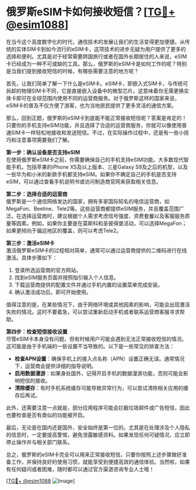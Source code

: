 # 俄罗斯eSIM卡如何接收短信？[[TG💪+ @esim1088](https://t.me/s/esim1088)]

在当今这个高度数字化的时代，通信技术的发展让我们的生活变得更加便捷。从传统的实体SIM卡到如今流行的eSIM卡，这项技术的进步无疑为用户提供了更多的选择和便利。尤其是对于经常需要跨国旅行或者在国外长期居住的人来说，eSIM卡已经成为一种不可或缺的工具。那么，俄罗斯的eSIM卡是如何工作的呢？特别是当我们提到接收短信的时候，有哪些需要注意的地方呢？

首先，让我们简单了解一下什么是eSIM卡。eSIM卡，即嵌入式SIM卡，与传统可拆卸的物理SIM卡不同，它是直接嵌入设备中的微型芯片。这意味着你无需更换实体卡即可在全球范围内使用不同的运营商服务。对于俄罗斯这样的国家来说，eSIM卡的普及不仅方便了游客，也为当地居民提供了更多灵活的通信方案。

那么，回到正题，俄罗斯的eSIM卡到底能不能正常接收短信呢？答案是肯定的！只要你的手机支持eSIM功能，并且选择了合适的运营商服务，你就可以像使用普通SIM卡一样轻松地接收和发送短信。不过，在实际操作过程中，还是有一些小技巧和注意事项需要我们了解。

**第一步：确认设备是否支持eSIM**  
在使用俄罗斯eSIM卡之前，你需要确保自己的手机支持eSIM功能。大多数现代智能手机，包括苹果的iPhone XS及以上版本、三星Galaxy S9及之后的机型，以及一些华为和小米的新款手机都支持eSIM。如果你不确定自己的手机是否支持eSIM，可以通过查看手机说明书或访问制造商官网来获取相关信息。

**第二步：选择合适的运营商**  
俄罗斯是一个通信网络发达的国家，拥有多家国际知名的电信运营商，如MegaFon、Beeline、Tele2等。这些运营商都提供eSIM服务，并且覆盖范围广泛。在选择运营商时，建议根据个人需求考虑信号强度、资费套餐以及客服服务质量等因素。例如，如果你主要是在莫斯科和圣彼得堡活动，可以选择MegaFon；如果更倾向于偏远地区的覆盖，则可以考虑Tele2。

**第三步：激活eSIM卡**  
激活俄罗斯eSIM卡的过程相对简单，通常可以通过运营商提供的二维码进行在线激活。具体步骤如下：
1. 登录所选运营商的官方网站。
2. 找到eSIM服务页面并按照指引输入个人信息。
3. 下载运营商提供的配置文件并通过手机内置的设置菜单完成安装。
4. 确认激活成功后，即可开始使用。

值得注意的是，在某些情况下，由于网络环境或其他因素的影响，可能会出现激活失败的情况。这时不要着急，可以尝试重新启动手机或者联系运营商客服寻求帮助。

**第四步：检查短信接收设置**  
尽管eSIM卡本身没有问题，但有时候用户可能会遇到无法正常接收短信的情况。这可能是由于手机端的一些设置不当导致的。以下是一些常见的排查方法：
- **检查APN设置**：确保手机上的接入点名称（APN）设置正确无误。通常情况下，运营商会提供详细的指导说明。
- **启用数据漫游**：如果身处国外，记得开启手机的数据漫游功能，否则可能会影响短信的接收。
- **清除缓存**：有时手机系统缓存可能导致异常行为，可以尝试清除相关应用的缓存后再试。

此外，还需要注意一点就是，部分应用程序可能会拦截垃圾邮件或广告短信，因此也要检查是否有类似的功能被开启。

最后，无论是在国内还是国外，安全始终是第一位的。尤其是在处理涉及个人隐私的信息时，一定要提高警惕，避免泄露敏感资料。如果发现任何可疑情况，应立即停止操作并与相关部门联系。

总之，俄罗斯的eSIM卡完全可以用来正常接收短信，只要你按照上述步骤做好准备工作，并保持良好的使用习惯，就能享受到便捷高效的通信体验。当然啦，如果有任何疑问或者困难，随时都可以通过官方渠道咨询专业人士哦！

[[TG💪+ @esim1088](https://t.me/s/esim1088) ![Image](https://i.postimg.cc/4NQfJmqS/Snipaste-2025-05-13-00-14-12.png)]